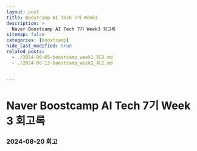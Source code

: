 ```yaml
---
layout: post
title: Boostcamp AI Tech 7기 Week3
description: >
  Naver Boostcamp AI Tech 7기 Week3 회고록
sitemap: false
categories: [boostcamp]
hide_last_modified: true
related_posts:
  - ./2024-08-05-boostcamp_week1_회고.md
  - ./2024-08-12-boostcamp_week2_회고.md


---
```


# Naver Boostcamp AI Tech 7기 Week 3 회고록

### 2024-08-20 회고





